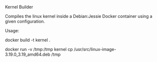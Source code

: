 Kernel Builder

Compiles the linux kernel inside a Debian:Jessie Docker container using a given configuration.

Usage:

docker build -t kernel .

docker run -v /tmp:/tmp kernel cp /usr/src/linux-image-3.19.0_3.19_amd64.deb /tmp
